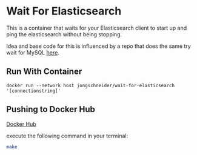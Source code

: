 # Wait For Elasticsearch

This is a container that waits for your Elasticsearch client to start up and ping the elasticsearch without being stopping.

Idea and base code for this is influenced by a repo that does the same try wait for MySQL [here](https://github.com/jimmysawczuk/wait-for-mysql).

## Run With Container

```
docker run --network host jongschneider/wait-for-elasticsearch '[connectionstring]'
```

## Pushing to Docker Hub

[Docker Hub](https://hub.docker.com/r/jongschneider/wait-for-elasticsearch)

execute the following command in your terminal:
```bash
make
```
